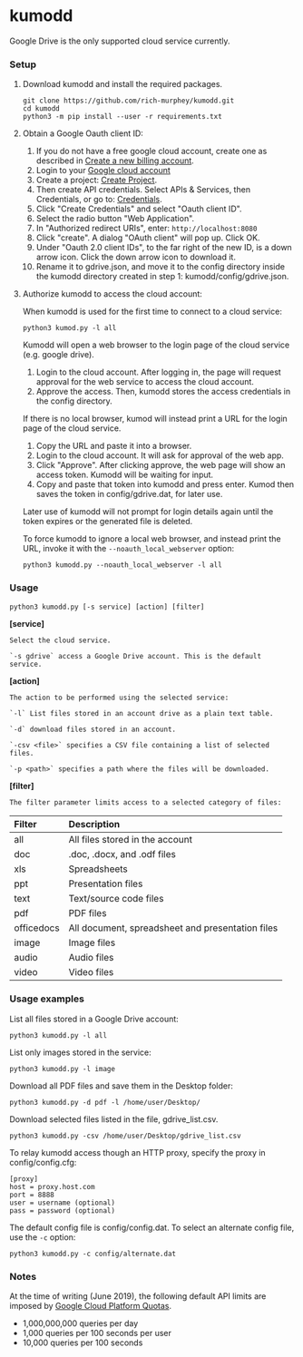 # kumodd

Google Drive is the only supported cloud service currently.

### Setup

1. Download kumodd and install the required packages.
    ```
    git clone https://github.com/rich-murphey/kumodd.git
    cd kumodd
    python3 -m pip install --user -r requirements.txt
    ```

1. Obtain a Google Oauth client ID:
    1. If you do not have a free google cloud account, create one as described in [Create a new billing account](
https://cloud.google.com/billing/docs/how-to/manage-billing-account#create_a_new_billing_account).  
    1. Login to your [Google cloud account](https://console.cloud.google.com)
    1. Create a project: [Create Project](https://console.cloud.google.com/projectcreate).
    1. Then create API credentials. Select APIs & Services, then Credentials, or go to: [Credentials](https://console.cloud.google.com/apis/credentials).
    1. Click "Create Credentials" and select "Oauth client ID".
    1. Select the radio button "Web Application".
    1. In "Authorized redirect URIs", enter: `http://localhost:8080`
    1. Click "create".  A dialog "OAuth client" will pop up.  Click OK.
    1.  Under "Oauth 2.0 client IDs", to the far right of the new ID, is a down arrow icon. Click the down arrow icon to download it.
    1. Rename it to gdrive.json, and move it to the config directory inside
       the kumodd directory created in step 1: kumodd/config/gdrive.json.

1. Authorize kumodd to access the cloud account:

    When kumodd is used for the first time to connect to a cloud service:
    ```
    python3 kumod.py -l all
    ```

    Kumodd will open a web browser to the login page of the cloud service (e.g. google
    drive). 
    1. Login to the cloud account. After logging in, the page will request approval for the web service to access the cloud account.  
    1. Approve the access. Then, kumodd stores the access credentials in the config directory.  
    
    If there is no local browser, kumod will instead print a URL for the login page of
    the cloud service. 
    1. Copy the URL and paste it into a browser.  
    1. Login to the cloud account.  It will ask for approval of the web app.
    1. Click "Approve". After clicking approve, the web page will show an access token.  Kumodd will be waiting for input. 
    1. Copy and paste that token into kumodd and press enter. Kumod then saves the
    token in config/gdrive.dat, for later use.

    Later use of kumodd will not prompt for login details again until the token expires
    or the generated file is deleted.

    To force kumodd to ignore a local web browser, and instead print the URL, invoke it with the `--noauth_local_webserver` option:
    ```
    python3 kumodd.py --noauth_local_webserver -l all
    ```

### Usage

`python3 kumodd.py [-s service] [action] [filter]`

**[service]**

    Select the cloud service.

    `-s gdrive` access a Google Drive account. This is the default service.

**[action]**

    The action to be performed using the selected service:

    `-l` List files stored in an account drive as a plain text table.

    `-d` download files stored in an account.

    `-csv <file>` specifies a CSV file containing a list of selected files.

    `-p <path>` specifies a path where the files will be downloaded.

**[filter]**

    The filter parameter limits access to a selected category of files:

 Filter	| Description
 :------	| :-----------
 all	| All files stored in the account
 doc	| .doc, .docx, and .odf files
 xls	| Spreadsheets
 ppt	| Presentation files
 text	| Text/source code files
 pdf	| PDF files
 officedocs	| All document, spreadsheet and presentation files
 image	| Image files
 audio	| Audio files
 video	| Video files

### Usage examples

List all files stored in a Google Drive account:

`python3 kumodd.py -l all`

List only images stored in the service: 

`python3 kumodd.py -l image`

Download all PDF files and save them in the Desktop folder:

`python3 kumodd.py -d pdf -l /home/user/Desktop/`

Download selected files listed in the file, gdrive_list.csv.

`python3 kumodd.py -csv /home/user/Desktop/gdrive_list.csv`

To relay kumodd access though an HTTP proxy, specify the proxy in config/config.cfg:
```
[proxy]
host = proxy.host.com
port = 8888
user = username (optional)
pass = password (optional)
```

The default config file is config/config.dat.  To select an alternate config file, use the `-c` option:

`python3 kumodd.py -c config/alternate.dat`

### Notes

At the time of writing (June 2019), the following default API limits are imposed by [Google Cloud Platform Quotas](https://console.cloud.google.com/apis/api/drive.googleapis.com/quotas).

- 1,000,000,000 queries per day
- 1,000 queries per 100 seconds per user
- 10,000 queries per 100 seconds

